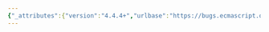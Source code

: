 ```yaml
---
{"_attributes":{"version":"4.4.4+","urlbase":"https://bugs.ecmascript.org/","maintainer":"dherman@mozilla.com"},"bug":{"bug_id":2949,"creation_ts":"2014-06-01 17:47:00 -0700","short_desc":"14.5.1: italic \"is\"","delta_ts":"2014-07-25 18:27:45 -0700","product":"Draft for 6th Edition","component":"editorial issue","version":"Rev 25: May 22, 2014 Draft","rep_platform":"All","op_sys":"All","bug_status":"RESOLVED","resolution":"FIXED","priority":"Normal","bug_severity":"minor","everconfirmed":true,"reporter":{"uid":"jmdyck","name":"Michael Dyck"},"assigned_to":{"uid":"allen","name":"Allen Wirfs-Brock"},"long_desc":[{"commentid":8772,"comment_count":0,"who":{"uid":"jmdyck","name":"Michael Dyck"},"bug_when":"2014-06-01 17:47:42 -0700","thetext":"In 14.5.1 \"Static Semantics: Early Errors\",\ngroup 3 / item 1 says:\n    It is a Syntax Error if PropName of /MethodDefinition/ /is/ \"constructor\"\n    and SpecialMethod of /MethodDefinition/ is *true*.\n\nDe-italicize \"is\".\n\n(leftover from Bug 2697)"},{"commentid":8896,"comment_count":1,"who":{"uid":"allen","name":"Allen Wirfs-Brock"},"bug_when":"2014-06-11 17:15:57 -0700","thetext":"fixed in rev26 editor's draft"},{"commentid":9366,"comment_count":2,"who":{"uid":"allen","name":"Allen Wirfs-Brock"},"bug_when":"2014-07-19 18:08:59 -0700","thetext":"fixed in rev26"},{"commentid":9561,"comment_count":3,"who":{"uid":"jmdyck","name":"Michael Dyck"},"bug_when":"2014-07-25 18:27:45 -0700","thetext":"confirmed fixed"}]}}
---
```


